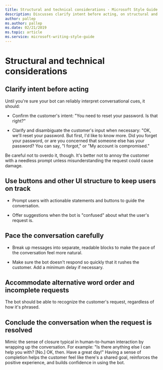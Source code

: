 ```yaml
---
title: Structural and technical considerations - Microsoft Style Guide
description: Discusses clarify intent before acting, on structural and technical considerations, until you're sure your bot can reliably interpret conversational cues.
author: pallep
ms.author: pallep
ms.date: 02/21/2019
ms.topic: article
ms.service: microsoft-writing-style-guide
---
```


# Structural and technical considerations

<h2>Clarify intent before acting</h2>

Until you're sure your bot can reliably interpret conversational cues, it should: 

- Confirm the customer's intent: "You need to reset your password. Is that right?" 

- Clarify and disambiguate the customer's input when necessary: "OK, we'll reset your password. But first, I'd like to know more. 
Did you forget your password, or are you concerned that someone else has your password? You can say, "I forgot," or "My account is compromised."  

Be careful not to overdo it, though. It's better not to annoy the customer with a needless prompt unless misunderstanding 
the request could cause damage. 

<h2>Use buttons and other UI structure to keep users on track</h2>

- Prompt users with actionable statements and buttons to guide the conversation. 

- Offer suggestions when the bot is "confused" about what the user's request is. 

<h2>Pace the conversation carefully</h2>

- Break up messages into separate, readable blocks to make the pace of the conversation feel more natural. 

- Make sure the bot doesn't respond so quickly that it rushes the customer. Add a minimum delay if necessary.  

<h2>Accommodate alternative word order and incomplete requests</h2>

The bot should be able to recognize the customer's request, regardless of how it's phrased. 

<h2>Conclude the conversation when the request is resolved</h2> 

Mimic the sense of closure typical in human-to-human interaction by wrapping up the conversation. For example: "Is there 
anything else I can help you with? [No.] OK, then. Have a great day!" Having a sense of completion helps the customer feel 
like there's a shared goal, reinforces the positive experience, and builds confidence in using the bot. 
